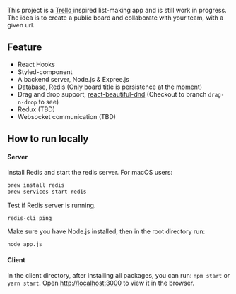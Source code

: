 This project is a [Trello ](https://trello.com/) inspired list-making app and is still work in progress.  
The idea is to create a public board and collaborate with your team, with a given url.

## Feature
- React Hooks
- Styled-component
- A backend server, Node.js & Expree.js
- Database, Redis (Only board title is persistence at the moment)
- Drag and drop support, [react-beautiful-dnd](https://github.com/atlassian/react-beautiful-dnd) (Checkout to branch `drag-n-drop` to see) 
- Redux (TBD)
- Websocket communication (TBD)

## How to run locally
#### Server  
Install Redis and start the redis server.
For macOS users:
```bash
brew install redis
brew services start redis
```
Test if Redis server is running.
```
redis-cli ping
```
Make sure you have Node.js installed, then in the root directory run: 
```
node app.js
```

#### Client  
In the client directory, after installing all packages, you can run: `npm start` or `yarn start`.
Open [http://localhost:3000](http://localhost:3000) to view it in the browser.
